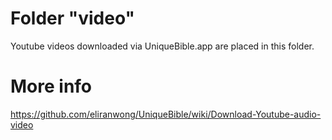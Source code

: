# Folder "video"
Youtube videos downloaded via UniqueBible.app are placed in this folder.

# More info
https://github.com/eliranwong/UniqueBible/wiki/Download-Youtube-audio-video

